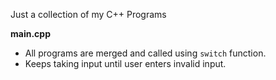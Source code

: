 Just a collection of my C++ Programs


<b>main.cpp</b>
* All programs are merged and called using `switch` function.
* Keeps taking input until user enters invalid input.
